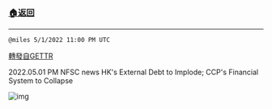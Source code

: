 ###  [:house:返回](README.md)
---


`@miles 5/1/2022 11:00 PM UTC`

[轉發自GETTR](https://gettr.com/post/p17wgww9851)

2022.05.01  PM NFSC news   HK's External Debt to Implode; CCP's Financial System to Collapse

![img](https://media.gettr.com/group30/origin/2022/05/01/22/2ca74b5b-e224-fcef-a2b9-72bcffc918e0/9548d67018b19975dcafea4c4484666a.png)
